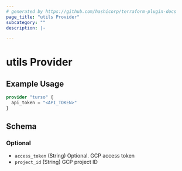 ```yaml
---
# generated by https://github.com/hashicorp/terraform-plugin-docs
page_title: "utils Provider"
subcategory: ""
description: |-
  
---
```


# utils Provider



## Example Usage

```terraform
provider "turso" {
  api_token = "<API_TOKEN>"
}
```

<!-- schema generated by tfplugindocs -->
## Schema

### Optional

- `access_token` (String) Optional. GCP access token
- `project_id` (String) GCP project ID
